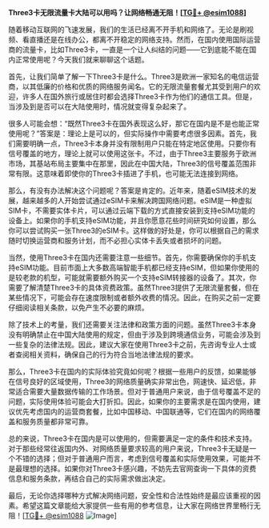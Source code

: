 **Three3卡无限流量卡大陆可以用吗？让网络畅通无阻！[[TG💪+ @esim1088](https://t.me/s/esim1088)]**

随着移动互联网的飞速发展，我们的生活已经离不开手机和网络了。无论是刷视频、看直播还是在线办公，都离不开稳定的网络支持。然而，在国内使用国际运营商的流量卡，比如Three3卡，一直是一个让人纠结的问题——它到底能不能在国内正常使用呢？今天我们就来聊聊这个话题。

首先，让我们简单了解一下Three3卡是什么。Three3是欧洲一家知名的电信运营商，以其低廉的价格和优质的网络服务闻名。它的无限流量套餐尤其受到用户的欢迎，许多人在国外旅行或居住时都会选择Three3卡作为他们的通信工具。但是，当涉及到是否可以在大陆使用时，情况就变得复杂起来了。

很多人可能会想：“既然Three3卡在国外表现这么好，那它在国内是不是也能正常使用呢？”答案是：理论上是可以的，但实际操作中需要考虑很多因素。首先，我们需要明确一点，Three3卡本身并没有限制用户只能在特定地区使用。只要你有信号覆盖的地方，理论上就可以使用这张卡。不过，由于Three3主要服务于欧洲市场，其基站布局主要集中在那里，因此在中国大陆，Three3的信号覆盖范围非常有限。这意味着即使你的Three3卡插进了手机，也可能无法连接到网络。

那么，有没有办法解决这个问题呢？答案是肯定的。近年来，随着eSIM技术的发展，越来越多的人开始尝试通过eSIM卡来解决跨国网络问题。eSIM是一种虚拟SIM卡，不需要实体卡片，可以通过云端下载的方式直接安装到支持eSIM功能的设备上。如果你的手机支持eSIM功能，并且你愿意花些时间研究如何设置，那么你可以尝试购买一张Three3的eSIM卡。这样做的好处是，你可以根据自己的需求随时切换运营商和服务计划，而不必担心实体卡丢失或者损坏的问题。

当然，使用Three3卡在国内还需要注意一些细节。首先，你需要确保你的手机支持eSIM功能。目前市面上大多数高端智能手机都已经支持eSIM，但如果你使用的是较老款的机型，可能就需要额外购买一个支持eSIM转接器的设备了。其次，你需要了解清楚Three3卡的具体资费政策。虽然Three3提供了无限流量套餐，但在某些情况下，可能会存在速度限制或者额外收费的情况。因此，在购买之前一定要仔细阅读相关条款，以免产生不必要的麻烦。

除了技术上的考量，我们还需要关注法律和政策方面的问题。虽然Three3卡本身没有明确禁止在中国大陆使用的规定，但由于涉及到跨境通信业务，可能会涉及到一些复杂的法律法规。因此，建议大家在使用Three3卡之前，先咨询专业人士或者查阅相关资料，确保自己的行为符合当地法律法规的要求。

那么，Three3卡在国内的实际体验究竟如何呢？根据一些用户的反馈，如果能够在信号良好的区域使用，Three3的网络质量确实非常出色，网速快、延迟低，非常适合需要大量数据传输的工作场景。但对于普通用户来说，由于信号覆盖不足的问题，实际使用体验可能会大打折扣。因此，如果你的主要需求是在国内使用，建议优先考虑国内的运营商套餐，比如中国移动、中国联通等，它们在国内的网络覆盖和服务质量都非常可靠。

总的来说，Three3卡在国内是可以使用的，但需要满足一定的条件和技术支持。对于那些经常往返国内外、对网络质量要求较高的用户来说，Three3卡无疑是一个不错的选择；但对于普通用户而言，考虑到信号覆盖和实际使用效果，可能并不是最理想的选择。如果你对Three3卡感兴趣，不妨先去官网查询一下具体的资费信息和服务条款，再结合自己的实际需求做出决定。

最后，无论你选择哪种方式解决网络问题，安全性和合法性始终是最应该重视的因素。希望这篇文章能给大家提供一些有用的参考信息，让大家在网络世界里畅行无阻！[[TG💪+ @esim1088](https://t.me/s/esim1088) ![Image](https://i.postimg.cc/4NQfJmqS/Snipaste-2025-05-13-00-14-12.png)]
